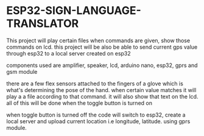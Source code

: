 # ESP32-SIGN-LANGUAGE-TRANSLATOR
This project will play certain files when commands are given, show those commands on lcd. this project will be also be able to send current gps value through esp32 to a local server created on esp32

components used are amplifier, speaker, lcd, arduino nano, esp32, gprs and gsm module 

there are a few flex sensors attached to the fingers of a glove which is what's determining the pose of the hand. when certain value matches it will play a a file according to that command. it will also show that text on the lcd. all of this will be done when the toggle button is turned on 

when toggle button is turned off the code will switch to esp32, create a local server and upload current location i.e longitude, latitude. using gprs module. 
